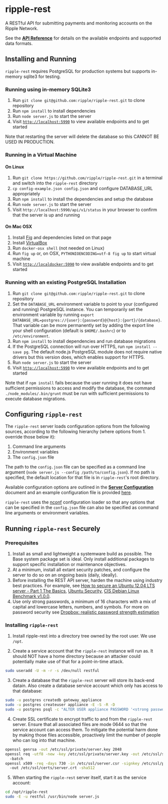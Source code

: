 # ripple-rest

A RESTful API for submitting payments and monitoring accounts on the Ripple Network.

See the [__API Reference__](docs/api-reference.md) for details on the available endpoints and supported data formats.


## Installing and Running

`ripple-rest` requires PostgreSQL for production systems but supports in-memory sqlite3 for testing.

### Running using in-memory SQLite3

1. Run `git clone git@github.com:ripple/ripple-rest.git` to clone repository
2. Run `npm install` to install dependencies
3. Run `node server.js` to start the server
4. Visit [`http://localhost:5990`](http://localhost:5990) to view available endpoints and to get started

Note that restarting the server will delete the database so this CANNOT BE USED IN PRODUCTION.

### Running in a Virtual Machine

#### On Linux

1. Run `git clone https://github.com/ripple/ripple-rest.git` in a terminal and switch into the `ripple-rest` directory
2. `cp config-example.json config.json` and configure DATABASE_URL appropriately
3. Run `npm install` to install the dependencies and setup the database
4. Run `node server.js` to start the server
5. Visit `http://localhost:5990/api/v1/status` in your browser to confirm that the server is up and running

#### On Mac OSX

1. Install [Fig](http://orchardup.github.io/fig/install.html) and dependencies listed on that page
2. Install [VirtualBox](https://www.virtualbox.org/wiki/Downloads)
3. Run `docker-osx shell` (not needed on Linux)
4. Run `fig up` or, on OSX, `PYTHONIOENCODING=utf-8 fig up` to start virtual machine
5. Visit [`http://localdocker:5990`](http://localdocker:5990) to view available endpoints and to get started

### Running with an existing PostgreSQL Installation

1. Run `git clone git@github.com:ripple/ripple-rest.git` to clone repository
2. Set the `DATABASE_URL` environment variable to point to your (configured and running) PostgreSQL instance. You can temporarily set the environment variable by running `export DATABASE_URL=postgres://{user}:{password}@{host}:{port}/{database}`. That variable can be more permanently set by adding the export line your shell configuration (default is `$HOME/.bashrc`) or to `/etc/environment`.
3. Run `npm install` to install dependencies and run database migrations
4. If the PostgreSQL connection will run over HTTPS, run `npm install --save pg`. The default node.js PostgreSQL module does not require native drivers but this version does, which enables support for HTTPS.
5. Run `node server.js` to start the server
6. Visit [`http://localhost:5990`](http://localhost:5990) to view available endpoints and to get started

Note that if `npm install` fails because the user running it does not have sufficient permissions to access and modify the database, the command `./node_modules/.bin/grunt` must be run with sufficient permissions to execute database migrations.


## Configuring `ripple-rest`

The `ripple-rest` server loads configuration options from the following sources, according to the following hierarchy (where options from 1. override those below it):

1. Command line arguments
2. Environment variables
3. The `config.json` file

The path to the `config.json` file can be specified as a command line argument (`node server.js --config /path/to/config.json`). If no path is specified, the default location for that file is in `ripple-rest`'s root directory.

Available configuration options are outlined in the [__Server Configuration__](docs/server-configuration.md) document and an example configuration file is provided [here](config-example.json).

`ripple-rest` uses the [nconf](https://github.com/flatiron/nconf) configuration loader so that any options that can be specified in the `config.json` file can also be specified as command line arguments or environment variables.


## Running `ripple-rest` Securely

### Prerequisites

1. Install as small and lightweight a systemware build as possible. The Base system package set is ideal. Only install additional packages to support specific installation or maintenance objectives.
2. At a minimum, install all extant security patches, and configure the server to do so on an ongoing basis (daily, ideally).
3. Before installing the REST API server, harden the machine using industry best practices. For example, see [How to secure an Ubuntu 12.04 LTS server - Part 1 The Basics](https://www.thefanclub.co.za/how-to/how-secure-ubuntu-1204-lts-server-part-1-basics), [Ubuntu Security](https://help.ubuntu.com/community/Security), [CIS Debian Linux Benchmark v1.0.0](https://benchmarks.cisecurity.org/downloads/show-single/?file=debian.100).
4. Use only strong passwords, a minimum of 16 characters with a mix of capital and lowercase letters, numbers, and symbols. For more on password security see [Dropbox: realistic password strength estimation](https://tech.dropbox.com/2012/04/zxcvbn-realistic-password-strength-estimation/)

### Installing `ripple-rest`

1. Install ripple-rest into a directory tree owned by the root user.  We use `/opt`.

2. Create a service account that the `ripple-rest` instance will run as.  It should NOT have a home directory because an attacker could potentially make use of that for a point-in-time attack.
  ```bash
  sudo useradd -U -m -r -s /dev/null restful
  ```

3. Create a database that the `ripple-rest` server will store its back-end datain.  Also create a database service account which only has access to that database:

  ```bash
  sudo -u postgres createdb gateway_appliance
  sudo -u postgres createuser appliance -E -S -R -D
  sudo -u postgres psql -c "ALTER USER appliance PASSWORD '<strong password here>';"
  ```

4. Create SSL certificate to encrypt traffic to and from the `ripple-rest` server.  Ensure that all associated files are mode 0644 so that the service account can access them.  To mitigate the potential harm done by making those files accessible, proactively limit the number of people who can log into that machine.

  ```bash
  openssl genrsa -out /etc/ssl/private/server.key 2048
  openssl req -utf8 -new -key /etc/ssl/private/server.key -out /etc/ssl/server.csr -sha512
    -batch
  openssl x509 -req -days 730 -in /etc/ssl/server.csr -signkey /etc/ssl/private/server.key
    -out /etc/ssl/certs/server.crt -sha512
  ```

5. When starting the `ripple-rest` server itself, start it as the service account:

  ```bash
  cd /opt/ripple-rest
  sudo -E -u restful /usr/bin/node server.js
  ```


